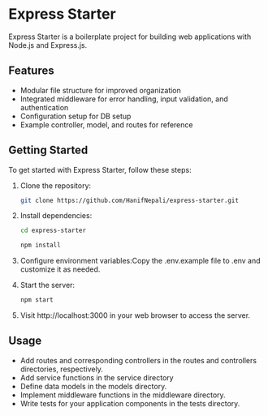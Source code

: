# Express Starter

Express Starter is a boilerplate project for building web applications with Node.js and Express.js.

## Features

-   Modular file structure for improved organization
-   Integrated middleware for error handling, input validation, and authentication
-   Configuration setup for DB setup
-   Example controller, model, and routes for reference

## Getting Started

To get started with Express Starter, follow these steps:

1. Clone the repository:

    ```bash
    git clone https://github.com/HanifNepali/express-starter.git

    ```

2. Install dependencies:

    ```bash
    cd express-starter
    ```

    ```bash
    npm install
    ```

3. Configure environment variables:Copy the .env.example file to .env and customize it as needed.

4. Start the server:

    ```bash
    npm start

    ```

5. Visit http://localhost:3000 in your web browser to access the server.

## Usage

-   Add routes and corresponding controllers in the routes and controllers directories, respectively.
-   Add service functions in the service directory
-   Define data models in the models directory.
-   Implement middleware functions in the middleware directory.
-   Write tests for your application components in the tests directory.
